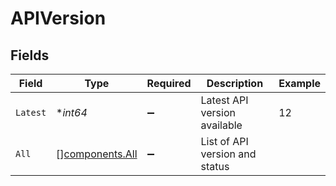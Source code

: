 # APIVersion


## Fields

| Field                                              | Type                                               | Required                                           | Description                                        | Example                                            |
| -------------------------------------------------- | -------------------------------------------------- | -------------------------------------------------- | -------------------------------------------------- | -------------------------------------------------- |
| `Latest`                                           | **int64*                                           | :heavy_minus_sign:                                 | Latest API version available                       | 12                                                 |
| `All`                                              | [][components.All](../../models/components/all.md) | :heavy_minus_sign:                                 | List of API version and status                     |                                                    |